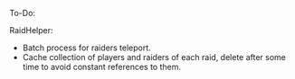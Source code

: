 To-Do:

RaidHelper:
- Batch process for raiders teleport.
- Cache collection of players and raiders of each raid, delete after some time to avoid constant references to them.
